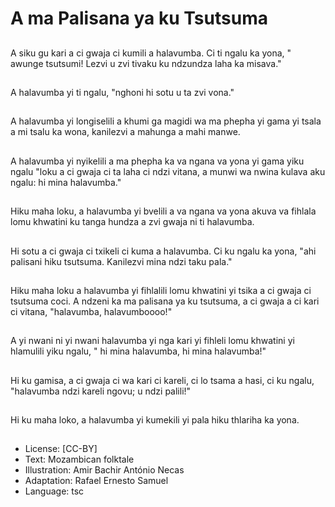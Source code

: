 # A ma Palisana ya ku Tsutsuma

##
A siku gu kari a ci gwaja
ci kumili a halavumba.
Ci ti ngalu ka yona, "
awunge tsutsumi! Lezvi
u zvi tivaku ku
ndzundza laha ka
misava."

##
A halavumba yi ti ngalu,
"nghoni hi sotu u ta zvi
vona."

##
A halavumba yi
longiselili a khumi ga
magidi wa ma phepha
yi gama yi tsala a mi
tsalu ka wona, kanilezvi
a mahunga a mahi
manwe.

##
A halavumba yi nyikelili
a ma phepha ka va
ngana va yona yi gama
yiku ngalu "loku a ci
gwaja ci ta laha ci ndzi
vitana, a munwi wa
nwina kulava aku ngalu:
hi mina halavumba."

##
Hiku maha loku, a
halavumba yi bvelili a
va ngana va yona
akuva va fihlala lomu
khwatini ku tanga
hundza a zvi gwaja ni ti
halavumba.

##
Hi sotu a ci gwaja ci
txikeli ci kuma a
halavumba. Ci ku ngalu
ka yona, "ahi palisani
hiku tsutsuma. Kanilezvi
mina ndzi taku pala."

##
Hiku maha loku a
halavumba yi fihlalili
lomu khwatini yi tsika a
ci gwaja ci tsutsuma
coci. A ndzeni ka ma
palisana ya ku
tsutsuma, a ci gwaja a
ci kari ci vitana,
"halavumba,
halavumboooo!"

##
A yi nwani ni yi nwani
halavumba yi nga kari
yi fihleli lomu khwatini
yi hlamulili yiku ngalu, "
hi mina halavumba, hi
mina halavumba!"

##
Hi ku gamisa, a ci gwaja
ci wa kari ci kareli, ci lo
tsama a hasi, ci ku
ngalu, "halavumba ndzi
kareli ngovu; u ndzi
palili!"

##
Hi ku maha loko, a
halavumba yi kumekili
yi pala hiku thlariha ka
yona.

##
* License: [CC-BY]
* Text: Mozambican folktale
* Illustration: Amir Bachir António Necas
* Adaptation: Rafael Ernesto Samuel
* Language: tsc

